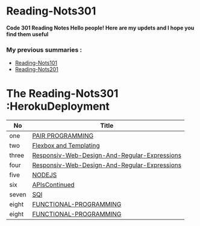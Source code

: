 # Reading-Nots301
**Code 301 Reading Notes Hello people!  Here are my updets and I hope you find them useful**

### My previous summaries :


* [Reading-Nots101](https://khaedzi.github.io/reading-notes/)
* [Reading-Nots201](https://khaedzi.github.io/Reading-Nots201/)


# The Reading-Nots301 :HerokuDeployment

|No   | Title |
 |-----|------|
 |one  | [PAIR PROGRAMMING](https://khaedzi.github.io/Reading-Nots301/PAIR-PROGRAMMING)|
 | two| [Flexbox and Templating](https://khaedzi.github.io/Reading-Nots301/FlexboxandTemplating)|
 | three| [Responsiv-Web-Design-And-Regular-Expressions](https://khaedzi.github.io/Reading-Nots301/Responsiv-Web-Design-And-Regular-Expressions)|
 |four| [Responsiv-Web-Design-And-Regular-Expressions](https://khaedzi.github.io/Reading-Nots301/HerokuDeployment)|
 |five| [NODEJS](https://khaedzi.github.io/Reading-Nots301/NODEJS)|
 |six| [APIsContinued](https://khaedzi.github.io/Reading-Nots301/APIsContinued)|
 |seven| [SQl](https://khaedzi.github.io/Reading-Nots301/SQL)|
  |eight| [FUNCTIONAL-PROGRAMMING](https://khaedzi.github.io/Reading-Nots301/FUNCTIONAL-PROGRAMMING)|
  |eight| [FUNCTIONAL-PROGRAMMING](https://khaedzi.github.io/Reading-Nots301/THECALLSTACK)|
 
 
 

  

